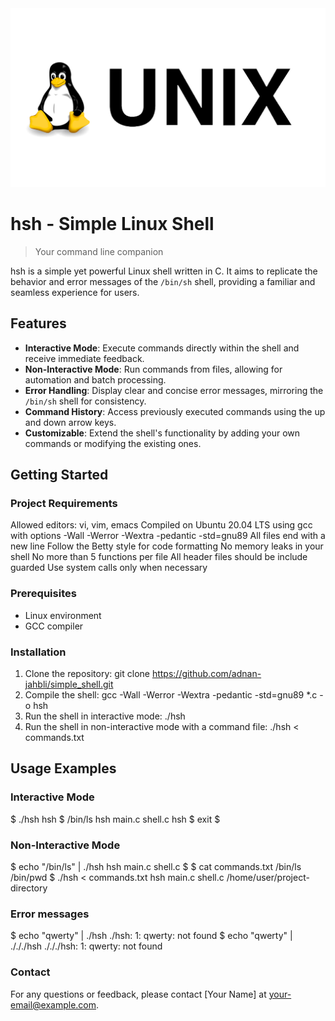 <div align="center">
  <img src="73392-shell-command-line-script-unix-linux-interface.png" alt="hsh - Simple Linux Shell">
</div>

# hsh - Simple Linux Shell

> Your command line companion

hsh is a simple yet powerful Linux shell written in C. It aims to replicate the behavior and error messages of the `/bin/sh` shell, providing a familiar and seamless experience for users.

## Features

- **Interactive Mode**: Execute commands directly within the shell and receive immediate feedback.
- **Non-Interactive Mode**: Run commands from files, allowing for automation and batch processing.
- **Error Handling**: Display clear and concise error messages, mirroring the `/bin/sh` shell for consistency.
- **Command History**: Access previously executed commands using the up and down arrow keys.
- **Customizable**: Extend the shell's functionality by adding your own commands or modifying the existing ones.

## Getting Started

### Project Requirements

Allowed editors: vi, vim, emacs
Compiled on Ubuntu 20.04 LTS using gcc with options -Wall -Werror -Wextra -pedantic -std=gnu89
All files end with a new line
Follow the Betty style for code formatting
No memory leaks in your shell
No more than 5 functions per file
All header files should be include guarded
Use system calls only when necessary

### Prerequisites

- Linux environment
- GCC compiler

### Installation

1. Clone the repository: git clone https://github.com/adnan-jahbli/simple_shell.git
2. Compile the shell: gcc -Wall -Werror -Wextra -pedantic -std=gnu89 *.c -o hsh 
3. Run the shell in interactive mode: ./hsh
4. Run the shell in non-interactive mode with a command file: ./hsh < commands.txt

## Usage Examples

### Interactive Mode

$ ./hsh
hsh $ /bin/ls
hsh main.c shell.c
hsh $ exit
$

### Non-Interactive Mode

$ echo "/bin/ls" | ./hsh
hsh main.c shell.c
$
$ cat commands.txt
/bin/ls
/bin/pwd
$ ./hsh < commands.txt
hsh main.c shell.c
/home/user/project-directory

### Error messages

$ echo "qwerty" | ./hsh
./hsh: 1: qwerty: not found
$ echo "qwerty" | ./././hsh
./././hsh: 1: qwerty: not found

### Contact

For any questions or feedback, please contact [Your Name] at your-email@example.com.
